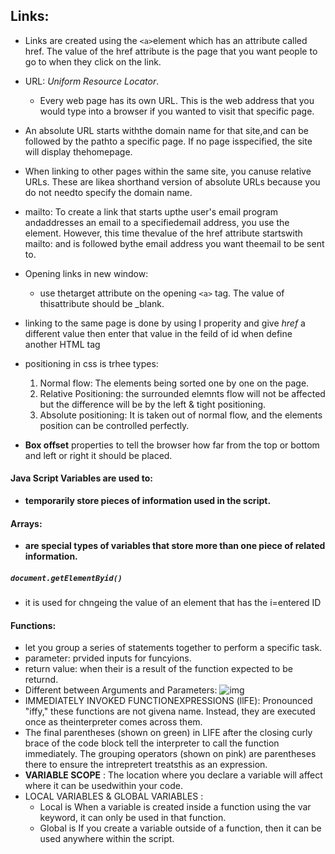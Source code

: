 ## Links:
* Links are created using the `<a>`element which has an attribute called href. The value of the href attribute is the page that you want people to go to when they click on the link.
* URL: *Uniform Resource Locator*. 
  *  Every web page has its own URL. This is the web address that you would type into a browser if you wanted to visit that specific page.
* An absolute URL starts withthe domain name for that site,and can be followed by the pathto a specific page. If no page isspecified, the site will display thehomepage.
* When linking to other pages within the same site, you canuse relative URLs. These are likea shorthand version of absolute URLs because you do not needto specify the domain name.
* mailto: To create a link that starts upthe user's email program andaddresses an email to a specifiedemail address, you use the <a>element. However, this time thevalue of the href attribute startswith mailto: and is followed bythe email address you want theemail to be sent to.
* Opening links in new window:
  * use thetarget attribute on the opening `<a>` tag. The value of thisattribute should be _blank.
* linking to the same page is done by using I properity and give *href* a different value then enter that value in the feild of id when define another HTML tag 

* positioning in css is trhee types:
  1. Normal flow: The elements being sorted one by one on the page.
  2. Relative Positioning: the surrounded elemnts flow will not be affected but the difference will be by the left & tight positioning.
  3. Absolute positioning: It is taken out of normal flow, and the elements position can be controlled perfectly.
* **Box offset** properties to tell the browser how far from the top or bottom and left or right it should be placed.

#### Java Script Variables are used to: 
  - **temporarily store pieces of information used in the script.**
#### Arrays: 
  - **are special types of variables that store more than one piece of related information.**
#####  `document.getElementByid()` 
  - it is used for chngeing the value of an element that has the i=entered ID
#### Functions:
* let you group a series of statements together to perform a specific task. 
* parameter: prvided inputs for funcyions.
* return value: when their is a result of the function expected to be returnd.
* Different between Arguments and Parameters:
![img](https://i.ibb.co/VmtgdR5/parameter-argument.jpg)
* IMMEDIATELY INVOKED FUNCTIONEXPRESSIONS (llFE): Pronounced "iffy," these functions are not givena name. Instead, they are executed once as theinterpreter comes across them.  
* The final parentheses (shown on green) in LIFE after the closing curly brace of the code block tell the interpreter to call the function immediately. The grouping operators (shown on pink) are parentheses there to ensure the intrepretert treatsthis as an expression. 
* **VARIABLE SCOPE** : The location where you declare a variable will affect where it can be usedwithin your code. 
* LOCAL VARIABLES & GLOBAL VARIABLES :
  * Local is When a variable is created inside a function using the var keyword, it can only be used in that function. 
  * Global is If you create a variable outside of a function, then it can be used anywhere within the script. 







